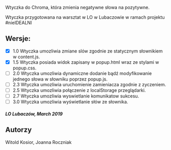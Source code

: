 Wtyczka do Chroma, która zmienia negatywne słowa na pozytywne.

Wtyczka przygotowana na warsztat w LO w Lubaczowie w ramach projektu #nieIDEALNI

## Wersje:
- [X] 1.0 Wtyczka umozliwia zmiane slów zgodnie ze statycznym słownikiem w content.js.
- [X] 1.5 Wtyczka posiada widok zapisany w popup.html wraz ze stylami w popup.css.
- [ ] 2.0 Wtyczka umozliwia dynamiczne dodanie bądź modyfikowanie jednego słowa w słowniku poprzez popup.js.
- [ ] 2.3 Wtyczka umozliwia uruchomienie zamieniacza zgodnie z zyczeniem.
- [ ] 2.5 Wtyczka umozliwia połączenie z localStorage przeglądarki.
- [ ] 2.7 Wtyczka umozliwia wyswietlanie komunikatow sukcesu.
- [ ] 3.0 Wtyczka umozliwia wyświetlanie słów ze słownika.

##### LO Lubaczów, March 2019 

## Autorzy
Witold Kosior, Joanna Roczniak
